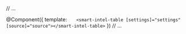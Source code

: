 // ...

@Component({
template: `    <smart-intel-table [settings]="settings" [source]="source"></smart-intel-table>
 `
})
// ...

